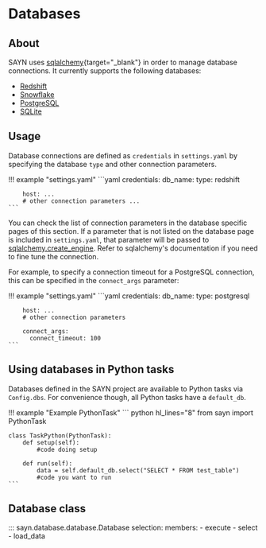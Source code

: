 # Databases

## About

SAYN uses [sqlalchemy](https://www.sqlalchemy.org/){target="\_blank"} in order to manage database connections. It currently supports the following databases:

* [Redshift](redshift.md)
* [Snowflake](snowflake.md)
* [PostgreSQL](postgresql.md)
* [SQLite](sqlite.md)

## Usage

Database connections are defined as `credentials` in `settings.yaml` by specifying the database `type` and other connection parameters.

!!! example "settings.yaml"
    ```yaml
    credentials:
      db_name:
        type: redshift

        host: ...
        # other connection parameters ...
    ```

You can check the list of connection parameters in the database specific pages of this section. If a
parameter that is not listed on the database page is included in `settings.yaml`, that parameter will be passed to
[sqlalchemy.create_engine](https://docs.sqlalchemy.org/en/13/core/engines.html#sqlalchemy.create_engine). Refer to sqlalchemy's documentation if you need to fine tune the connection.

For example, to specify a connection timeout for a PostgreSQL connection, this can be specified in the `connect_args` parameter:

!!! example "settings.yaml"
    ```yaml
    credentials:
      db_name:
        type: postgresql

        host: ...
        # other connection parameters

        connect_args:
          connect_timeout: 100
    ```

## Using databases in Python tasks

Databases defined in the SAYN project are available to Python tasks via `Config.dbs`. For
convenience though, all Python tasks have a `default_db`.

!!! example "Example PythonTask"
    ``` python hl_lines="8"
    from sayn import PythonTask

    class TaskPython(PythonTask):
        def setup(self):
            #code doing setup

        def run(self):
            data = self.default_db.select("SELECT * FROM test_table")
            #code you want to run
    ```

## Database class

::: sayn.database.database.Database
    selection:
      members:
        - execute
        - select
        - load_data
